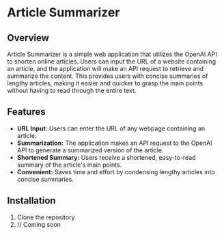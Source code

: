 # Article Summarizer

## Overview
Article Summarizer is a simple web application that utilizes the OpenAI API to shorten online articles. Users can input the URL of a website containing an article, and the application will make an API request to retrieve and summarize the content. This provides users with concise summaries of lengthy articles, making it easier and quicker to grasp the main points without having to read through the entire text.

## Features
- **URL Input:** Users can enter the URL of any webpage containing an article.
- **Summarization:** The application makes an API request to the OpenAI API to generate a summarized version of the article.
- **Shortened Summary:** Users receive a shortened, easy-to-read summary of the article's main points.
- **Convenient:** Saves time and effort by condensing lengthy articles into concise summaries.

## Installation
1. Clone the repository
2. // Coming soon
